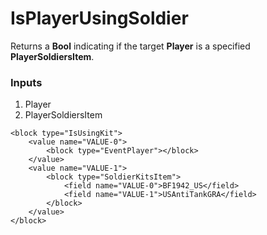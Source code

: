 # IsPlayerUsingSoldier

Returns a **Bool** indicating if the target **Player** is a specified **PlayerSoldiersItem**.

### Inputs

1. Player
2. PlayerSoldiersItem

```blockly
<block type="IsUsingKit">
    <value name="VALUE-0">
        <block type="EventPlayer"></block>
    </value>
    <value name="VALUE-1">
        <block type="SoldierKitsItem">
            <field name="VALUE-0">BF1942_US</field>
            <field name="VALUE-1">USAntiTankGRA</field>
        </block>
    </value>
</block>
```
